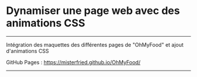 # Dynamiser une page web avec des animations CSS

***
Intégration des maquettes des différentes pages de "OhMyFood" et ajout d'animations CSS

GitHub Pages : https://misterfried.github.io/OhMyFood/

***
